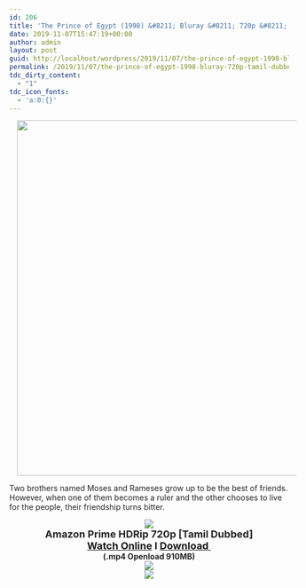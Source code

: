 ```yaml
---
id: 206
title: 'The Prince of Egypt (1998) &#8211; Bluray &#8211; 720p &#8211; [Tamil Dubbed] &#8211; x264 &#8211; 900MB'
date: 2019-11-07T15:47:19+00:00
author: admin
layout: post
guid: http://localhost/wordpress/2019/11/07/the-prince-of-egypt-1998-bluray-720p-tamil-dubbed-x264-900mb/
permalink: /2019/11/07/the-prince-of-egypt-1998-bluray-720p-tamil-dubbed-x264-900mb/
tdc_dirty_content:
  - "1"
tdc_icon_fonts:
  - 'a:0:{}'
---
```

<div dir="ltr" style="text-align: left;" trbidi="on">
  <div class="separator" style="clear: both; text-align: center;">
    <a href="https://4.bp.blogspot.com/-9huEUecWNrE/XJ3GF_fSflI/AAAAAAAAAYw/UQNw5PZpRKIWMMGi9QmqW_7ziuHrHlhwQCLcBGAs/s1600/POECS.jpg" imageanchor="1" style="margin-left: 1em; margin-right: 1em;"><img loading="lazy" border="0" data-original-height="945" data-original-width="945" height="640" src="https://4.bp.blogspot.com/-9huEUecWNrE/XJ3GF_fSflI/AAAAAAAAAYw/UQNw5PZpRKIWMMGi9QmqW_7ziuHrHlhwQCLcBGAs/s640/POECS.jpg" width="640" /></a>
  </div>
  
  <p>
    <span style="background-color: white; color: #222222; font-family: "arial" , sans-serif; font-size: x-small;">Two brothers named Moses and Rameses grow up to be the best of friends. However, when one of them becomes a ruler and the other chooses to live for the people, their friendship turns bitter.</span>
  </p>
  
  <div class="separator" style="clear: both; text-align: center;">
    <a href="https://2.bp.blogspot.com/-fai1ZuUwnbA/XIjy2aT4irI/AAAAAAAAANw/WFW0YRK47_8GLAt3pPBSzBk0GJA6Mk5fgCPcBGAYYCw/s1600/torrborder.gif" imageanchor="1" style="margin-left: 1em; margin-right: 1em;"><img border="0" data-original-height="3" data-original-width="500" src="https://2.bp.blogspot.com/-fai1ZuUwnbA/XIjy2aT4irI/AAAAAAAAANw/WFW0YRK47_8GLAt3pPBSzBk0GJA6Mk5fgCPcBGAYYCw/s1600/torrborder.gif" /></a>
  </div>
  
  <div style="text-align: center;">
    <span style="background-color: white; color: #222222; font-family: "arial" , sans-serif;"><b><span style="font-size: large;">Amazon Prime HDRip 720p [Tamil Dubbed]</span></b></span>
  </div>
  
  <div style="text-align: center;">
    <span style="background-color: white; color: #222222; font-family: "arial" , sans-serif;"><b><span style="font-size: large;"><a href="https://toonnetworktamilvideos.blogspot.com/p/the-prince-of-egypt-1998.html" target="_blank" rel="noopener noreferrer">Watch Online</a> I <a href="https://openload.co/embed/pI4tSYJ-3w4/" target="_blank" rel="noopener noreferrer">Download&nbsp;</a></span></b></span>
  </div>
  
  <div style="text-align: center;">
    <span style="color: #222222; font-family: "arial" , sans-serif; font-size: large;"><span style="background-color: white;"><b>(.mp4 Openload 910MB)</b></span></span>
  </div>
  
  <div style="text-align: center;">
    <a href="https://2.bp.blogspot.com/-fai1ZuUwnbA/XIjy2aT4irI/AAAAAAAAANw/WFW0YRK47_8GLAt3pPBSzBk0GJA6Mk5fgCPcBGAYYCw/s1600/torrborder.gif" imageanchor="1" style="margin-left: 1em; margin-right: 1em;"><img border="0" data-original-height="3" data-original-width="500" src="https://2.bp.blogspot.com/-fai1ZuUwnbA/XIjy2aT4irI/AAAAAAAAANw/WFW0YRK47_8GLAt3pPBSzBk0GJA6Mk5fgCPcBGAYYCw/s1600/torrborder.gif" /></a>
  </div>
  
  <div style="text-align: center;">
    <img src="https://thumb.oloadcdn.net/splash/pI4tSYJ-3w4/H4Gu3ifBy7c.jpg" />
  </div>
</div>